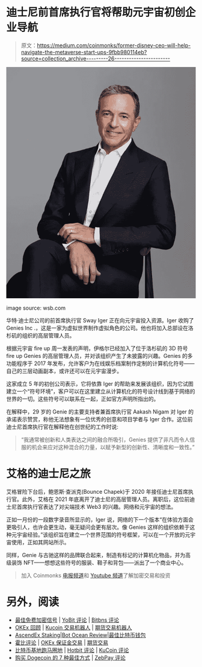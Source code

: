 # 迪士尼前首席执行官将帮助元宇宙初创企业导航

> 原文：<https://medium.com/coinmonks/former-disney-ceo-will-help-navigate-the-metaverse-start-ups-9fbb980114eb?source=collection_archive---------26----------------------->

![](img/dbb56f00ef82beacb2db11f380900777.png)

image source: wsb.com

华特·迪士尼公司的前首席执行官 Sway Iger 正在向元宇宙投入资源。Iger 收购了 Genies Inc .，这是一家为虚拟世界制作虚拟角色的公司。他也将加入总部设在洛杉矶的组织的高层管理人员。

根据元宇宙 fire up 周一发表的声明，伊格尔已经加入了位于洛杉矶的 3D 符号 fire up Genies 的高层管理人员，并对该组织产生了未披露的兴趣。Genies 的多功能程序于 2017 年发布，允许客户为在线娱乐档案制作定制的计算机化符号——自己的三层动画副本，或许还可以在元宇宙漫步。

这家成立 5 年的初创公司表示，它将依靠 Iger 的帮助来发展该组织，因为它试图建立一个“符号环境”，客户可以在这里建立从计算机化的符号设计线到基于网络的世界的一切。这些符号可以联系在一起，正如官方声明所指出的。

在解释中，29 岁的 Genie 的主要支持者兼首席执行官 Aakash Nigam 对 Iger 的承诺表示赞赏，称他无法想象有一位优秀的创意和项目学者与 Iger 合作。这位前迪士尼首席执行官在解释他在创世纪的工作时说:

> “我通常被创新和人类表达之间的融合所吸引，Genies 提供了非凡而令人信服的机会来应对这种混合的力量，以赋予新型的创新性、清晰度和一致性。”

# 艾格的迪士尼之旅

艾格冒险下台后，鲍恩斯·查派克(Bounce Chapek)于 2020 年接任迪士尼首席执行官。此外，艾格在 2021 年底离开了迪士尼的高层管理人员。离职后，这位前迪士尼首席执行官表达了对尖端技术 Web3 的兴趣。网络和元宇宙的想法。

正如一月份的一段数字录音所显示的，Iger 说，网络的下一个版本“在体验方面会更吸引人，也许会更生动，毫无疑问会更有层次。像 Genies 这样的组织依赖于这种元宇宙经验。”该组织旨在建立一个世界范围的符号框架，可以在一个开放的元宇宙使用，正如其网站所示。

同样，Genie 与古驰这样的品牌联合起来，制造有标记的计算机化物品，并为高级装饰 NFT——想想这些符号的服装、鞋子和背包——派出了一个商业中心。

> 加入 Coinmonks [电报频道](https://t.me/coincodecap)和 [Youtube 频道](https://www.youtube.com/c/coinmonks/videos)了解加密交易和投资

# 另外，阅读

*   [最佳免费加密信号](https://coincodecap.com/free-crypto-signals) | [YoBit 评论](/coinmonks/yobit-review-175464162c62) | [Bitbns 评论](/coinmonks/bitbns-review-38256a07e161)
*   [OKEx 回顾](/coinmonks/okex-review-6b369304110f) | [Kucoin 交易机器人](/coinmonks/kucoin-trading-bot-automate-your-trades-8cf0ca2138e0) | [期货交易机器人](/coinmonks/futures-trading-bots-5a282ccee3f5)
*   [AscendEx Staking](https://coincodecap.com/ascendex-staking)|[Bot Ocean Review](https://coincodecap.com/bot-ocean-review)|[最佳比特币钱包](https://coincodecap.com/bitcoin-wallets-india)
*   [霍比评论](https://coincodecap.com/huobi-review) | [OKEx 保证金交易](https://coincodecap.com/okex-margin-trading) | [期货交易](https://coincodecap.com/futures-trading)
*   [比特币基地跑马圈地](https://coincodecap.com/coinbase-staking) | [Hotbit 评论](/coinmonks/hotbit-review-cd5bec41dafb) | [KuCoin 评论](https://coincodecap.com/kucoin-review)
*   [购买 Dogecoin 的 7 种最佳方式](https://coincodecap.com/ways-to-buy-dogecoin) | [ZebPay 评论](https://coincodecap.com/zebpay-review)